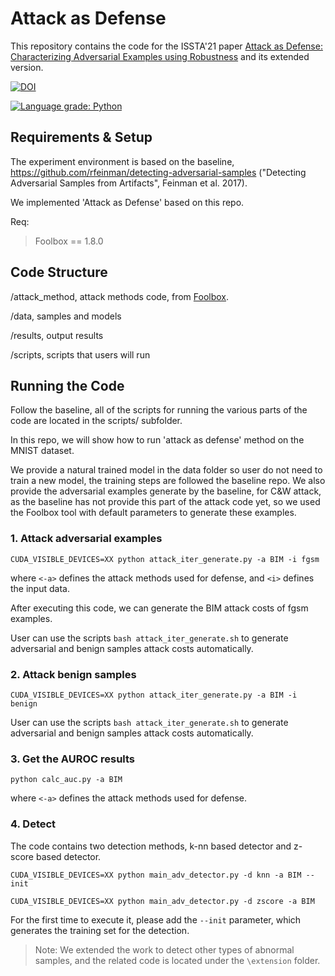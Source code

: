 # Attack as Defense

This repository contains the code for the ISSTA'21 paper [Attack as Defense: Characterizing Adversarial Examples using Robustness](https://dl.acm.org/doi/10.1145/3460319.3464822) and its extended version.

[![DOI](https://dl.acm.org/doi/10.1145/3460319.3464822)](https://dl.acm.org/doi/10.1145/3460319.3464822)

[![Language grade: Python](https://img.shields.io/lgtm/grade/python/g/persistz/attack-as-defense.svg?logo=lgtm&logoWidth=18)](https://lgtm.com/projects/g/persistz/attack-as-defense/context:python)

## Requirements & Setup

The experiment environment is based on the baseline, https://github.com/rfeinman/detecting-adversarial-samples ("Detecting Adversarial Samples from Artifacts", Feinman et al. 2017).

We implemented 'Attack as Defense' based on this repo.

Req:
> Foolbox == 1.8.0


## Code Structure

/attack_method, attack methods code, from [Foolbox](https://github.com/bethgelab/foolbox).

/data, samples and models

/results, output results

/scripts, scripts that users will run


## Running the Code

Follow the baseline, all of the scripts for running the various parts of the code are located in the scripts/ subfolder.


In this repo, we will show how to run 'attack as defense' method on the MNIST dataset.

We provide a natural trained model in the data folder so user do not need to train a new model, the training steps are followed the baseline repo. We also provide the adversarial examples generate by the baseline, for C&W attack, as the baseline has not provide this part of the attack code yet, so we used the Foolbox tool with default parameters to generate these examples.
  

### 1. Attack adversarial examples

`CUDA_VISIBLE_DEVICES=XX python attack_iter_generate.py -a BIM -i fgsm`

where `<-a>` defines the attack methods used for defense,
and `<i>` defines the input data.

After executing this code, we can generate the BIM attack costs of fgsm examples.
 
User can use the scripts `bash attack_iter_generate.sh` to generate adversarial and benign samples attack costs automatically.
 
### 2. Attack benign samples 

`CUDA_VISIBLE_DEVICES=XX python attack_iter_generate.py -a BIM -i benign`

User can use the scripts `bash attack_iter_generate.sh` to generate adversarial and benign samples attack costs automatically.

### 3. Get the AUROC results

`python calc_auc.py -a BIM`

where `<-a>` defines the attack methods used for defense.

### 4. Detect

The code contains two detection methods, k-nn based detector and z-score based detector.

`CUDA_VISIBLE_DEVICES=XX python main_adv_detector.py -d knn -a BIM --init
`

`CUDA_VISIBLE_DEVICES=XX python main_adv_detector.py -d zscore -a BIM
`

For the first time to execute it, please add the `--init` parameter, 
which generates the training set for the detection.

> Note: We extended the work to detect other types of abnormal samples, and the related code is located under the `\extension` folder.


